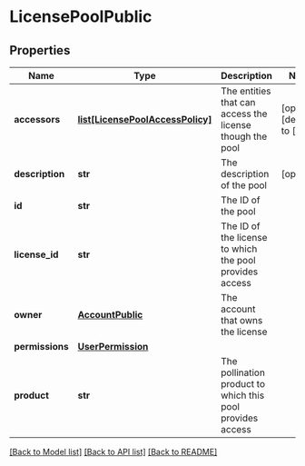 # LicensePoolPublic

## Properties
Name | Type | Description | Notes
------------ | ------------- | ------------- | -------------
**accessors** | [**list[LicensePoolAccessPolicy]**](LicensePoolAccessPolicy.md) | The entities that can access the license though the pool | [optional] [default to []]
**description** | **str** | The description of the pool | [optional] 
**id** | **str** | The ID of the pool | 
**license_id** | **str** | The ID of the license to which the pool provides access | 
**owner** | [**AccountPublic**](AccountPublic.md) | The account that owns the license | 
**permissions** | [**UserPermission**](UserPermission.md) |  | 
**product** | **str** | The pollination product to which this pool provides access | 

[[Back to Model list]](../README.md#documentation-for-models) [[Back to API list]](../README.md#documentation-for-api-endpoints) [[Back to README]](../README.md)



